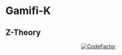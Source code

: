 # Gamifi-K

## Z-Theory

<div align="center">

[![CodeFactor](https://www.codefactor.io/repository/github/ssadrian/z-theory/badge)](https://www.codefactor.io/repository/github/ssadrian/z-theory)

</div>
